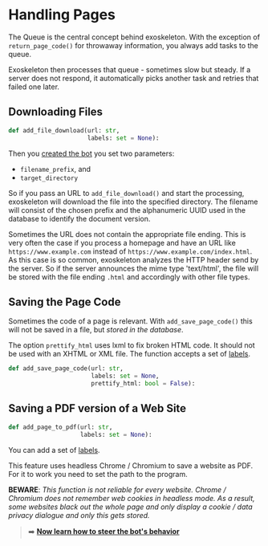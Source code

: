 # Handling Pages

The Queue is the central concept behind exoskeleton. With the exception of `return_page_code()` for throwaway information, you always add tasks to the queue.

Exoskeleton then processes that queue - sometimes slow but steady. If a server does not respond, it automatically picks another task and retries that failed one later.

## Downloading Files

```python
def add_file_download(url: str,
                      labels: set = None):
```

Then you [created the bot](create-a-bot.md) you set two parameters:
* `filename_prefix`, and
* `target_directory`

So if you pass an URL to `add_file_download()` and start the processing, exoskeleton will download the file into the specified directory. The filename will consist of the chosen prefix and the alphanumeric UUID used in the database to identify the document version.

Sometimes the URL does not contain the appropriate file ending. This is very often the case if you process a homepage and have an URL like `https://www.example.com` instead of `https://www.example.com/index.html`. As this case is so common, exoskeleton analyzes the HTTP header send by the server. So if the server announces the mime type 'text/html', the file will be stored with the file ending `.html` and accordingly with other file types.


## Saving the Page Code

Sometimes the code of a page is relevant. With `add_save_page_code()` this will not be saved in a file, but *stored in the database*.

The option `prettify_html` uses lxml to fix broken HTML code. It should not be used with an XHTML or XML file. The function accepts a set of [labels](versions-and-labels.md "How to use labels").

```python
def add_save_page_code(url: str,
                       labels: set = None,
                       prettify_html: bool = False):
```

## Saving a PDF version of a Web Site

```python
def add_page_to_pdf(url: str,
                    labels: set = None):
```

You can add a set of [labels](versions-and-labels.md "How to use labels").

This feature uses headless Chrome / Chromium to save a website as PDF. For it to work you need to set the path to the program.

**BEWARE**: *This function is not reliable for every website. Chrome / Chromium does not remember web cookies in headless mode. As a result, some websites black out the whole page and only display a cookie / data privacy dialogue and only this gets stored.*


> :arrow_right: **[Now learn how to steer the bot's behavior](behavior-settings.md)**